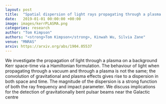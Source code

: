```yaml
---
layout: post
title:  "Spatial dispersion of light rays propagating through a plasma in Kerr space-time"
date:   2019-01-01 00:00:00 +00:00
image: images/kerrPLASMA.png
categories: research
author: "Tom Kimpson"
authors: "<strong>Tom Kimpson</strong>, Kinwah Wu, Silvia Zane"
venue: "MNRAS"
arxiv: https://arxiv.org/abs/1904.05537
---
```

We investigate the propagation of light through a plasma on a background Kerr space-time via a Hamiltonian formulation. The behaviour of light when propagating through a vacuum and through a plasma is not the same; the convolution of gravitational and plasma effects gives rise to a dispersion in both space and time. The magnitude of the dispersion is a strong function of both the ray frequency and impact parameter. We discuss implications for the detection of gravitationally bent pulsar beams near the Galactic centre
